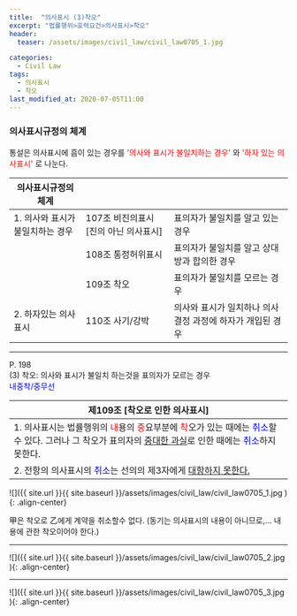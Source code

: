 ```yaml
---
title:  "의사표시 (3)착오"
excerpt: "법률행위>효력요건>의사표시>착오"
header:
  teaser: /assets/images/civil_law/civil_law0705_1.jpg

categories:
  - Civil Law
tags:
  - 의사표시
  - 착오
last_modified_at: 2020-07-05T11:00
---
```


### 의사표시규정의 체계  
통설은 의사표시에 흠이 있는 경우를 <span style="color:red">'의사와 표시가 불일치하는 경우'</span> 와 <span style="color:red">'하자 있는 의사표시'</span> 로 나눈다.  


|	<center>의사표시규정의 체계</center>		|				|				| 
| :-------------------------------------------	| :---------------------------	| :---------------------------	| 
| 1. 의사와 표시가 불일치하는 경우				| 107조 비진의표시 [진의 아닌 의사표시]	| 표의자가 불일치를 알고 있는 경우		|
|						| 108조 통정허위표시			| 표의자가 불일치를 알고 상대방과 합의한 경우	|
|						| 109조 착오			| 표의자가 불일치를 모르는 경우		|
| 2. 하자있는 의사표시					| 110조 사기/강박			| 의사와 표시가 일치하나 의사결정 과정에 하자가 개입된 경우	|
  
---  

P. 198  
(3) 착오: 의사와 표시가 불일치 하는것을 표의자가 모르는 경우  
<span style="color:blue">내중착/중무선</span>

|	<center>제109조 [착오로 인한 의사표시]</center>	|
| :-------------------------------------------	|
| 1. 의사표시는 법률행위의 <span style="color:red">내</span>용의 <span style="color:red">중</span>요부분에 <span style="color:red">착</span>오가 있는 때에는 <span style="color:blue">취소</span>할수 있다. 그러나 그 착오가 표의자의 <u>중대한 과실</u>로 인한 때에는 <span style="color:blue">취소</span>하지 못한다.	|
| 2. 전항의 의사표시의 <span style="color:blue">취소</span>는 선의의 제3자에게 <u>대항하지 못한다.</u>	|


![]({{ site.url }}{{ site.baseurl }}/assets/images/civil_law/civil_law0705_1.jpg   ){: .align-center}  

甲은 착오로 乙에게 계약을 취소할수 없다. (동기는 의사표시의 내용이 아니므로,... 내용에 관한 착오이어야 한다.)  

---

![]({{ site.url }}{{ site.baseurl }}/assets/images/civil_law/civil_law0705_2.jpg   ){: .align-center}  

---

![]({{ site.url }}{{ site.baseurl }}/assets/images/civil_law/civil_law0705_3.jpg   ){: .align-center}  